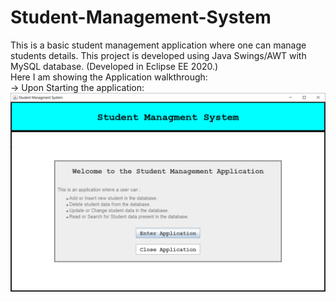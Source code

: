 # Student-Management-System
This is a basic student management application where one can manage students details.
This project is developed using Java Swings/AWT with MySQL database. (Developed in Eclipse EE 2020.)
<br>
Here I am showing the Application walkthrough:<br>
-> Upon Starting the application:<br>
![](https://raw.githubusercontent.com/Lakshay-Dhingra/Student-Management-System/master/images/img1.PNG)
